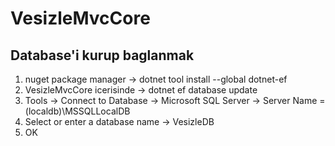 # VesizleMvcCore

## Database'i kurup baglanmak

1. nuget package manager -> dotnet tool install --global dotnet-ef
2. VesizleMvcCore icerisinde -> dotnet ef database update
3. Tools -> Connect to Database -> Microsoft SQL Server -> Server Name = (localdb)\MSSQLLocalDB
4. Select or enter a database name -> VesizleDB
5. OK
